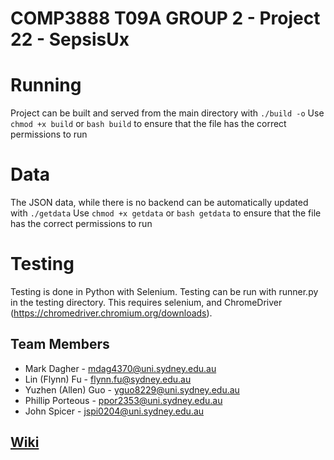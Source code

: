 # COMP3888 T09A GROUP 2 - Project 22 - SepsisUx

# Running
Project can be built and served from the main directory with ```./build -o```
Use ```chmod +x build``` or ```bash build``` to ensure that the file has the correct permissions to run

# Data
The JSON data, while there is no backend can be automatically updated with ```./getdata```
Use ```chmod +x getdata``` or ```bash getdata``` to ensure that the file has the correct permissions to run

# Testing
Testing is done in Python with Selenium. Testing can be run with runner.py in the testing directory. This requires selenium, and ChromeDriver (https://chromedriver.chromium.org/downloads).

## Team Members
- Mark Dagher - mdag4370@uni.sydney.edu.au
- Lin (Flynn) Fu - flynn.fu@sydney.edu.au
- Yuzhen (Allen) Guo - yguo8229@uni.sydney.edu.au
- Phillip Porteous - ppor2353@uni.sydney.edu.au
- John Spicer - jspi0204@uni.sydney.edu.au

## [Wiki](https://bitbucket.org/jspi0204/comp3888-t09a-group-2/wiki/Home)
